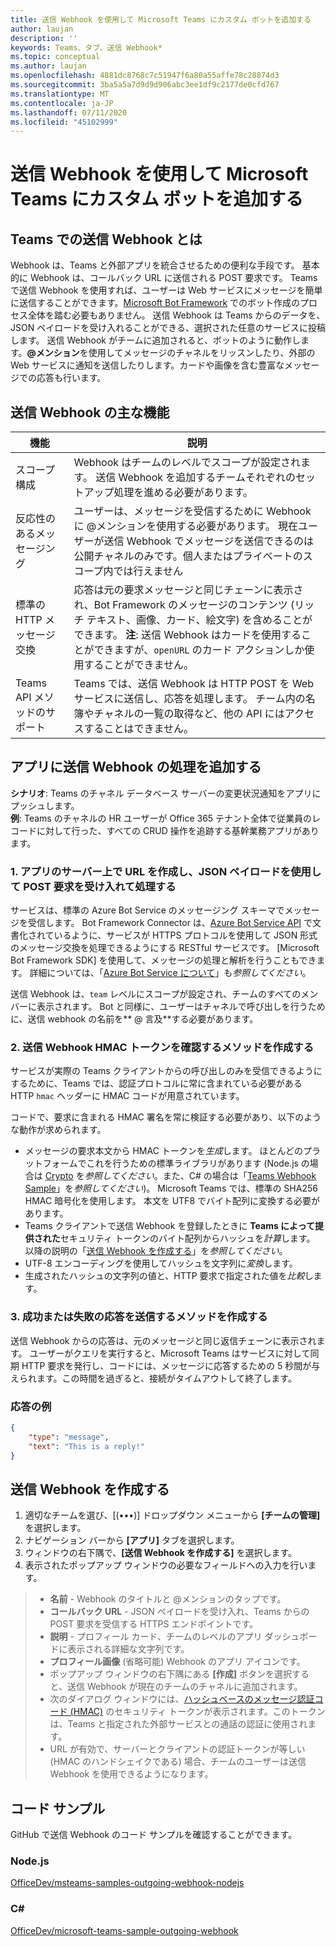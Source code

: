 ```yaml
---
title: 送信 Webhook を使用して Microsoft Teams にカスタム ボットを追加する
author: laujan
description: ''
keywords: Teams、タブ、送信 Webhook*
ms.topic: conceptual
ms.author: laujan
ms.openlocfilehash: 4881dc8768c7c51947f6a80a55affe78c28874d3
ms.sourcegitcommit: 3ba5a5a7d9d9d906abc3ee1df9c2177de0cfd767
ms.translationtype: MT
ms.contentlocale: ja-JP
ms.lasthandoff: 07/11/2020
ms.locfileid: "45102999"
---
```

# <a name="add-custom-bots-to-microsoft-teams-with-outgoing-webhooks"></a>送信 Webhook を使用して Microsoft Teams にカスタム ボットを追加する

## <a name="what-are-outgoing-webhooks-in-teams"></a>Teams での送信 Webhook とは

Webhook は、Teams と外部アプリを統合させるための便利な手段です。 基本的に Webhook は、コールバック URL に送信される POST 要求です。 Teams で送信 Webhook を使用すれば、ユーザーは Web サービスにメッセージを簡単に送信することができます。[Microsoft Bot Framework](https://dev.botframework.com/) でのボット作成のプロセス全体を踏む必要もありません。 送信 Webhook は Teams からのデータを、JSON ペイロードを受け入れることができる、選択された任意のサービスに投稿します。 送信 Webhook がチームに追加されると、ボットのように動作します。**\@メンション**を使用してメッセージのチャネルをリッスンしたり、外部の Web サービスに通知を送信したりします。カードや画像を含む豊富なメッセージでの応答も行います。

## <a name="outgoing-webhook-key-features"></a>送信 Webhook の主な機能

| 機能 | 説明 |
| ------- | ----------- |
| スコープ構成| Webhook はチームのレベルでスコープが設定されます。 送信 Webhook を追加するチームそれぞれのセットアップ処理を進める必要があります。 |
| 反応性のあるメッセージング| ユーザーは、メッセージを受信するために Webhook に @メンションを使用する必要があります。 現在ユーザーが送信 Webhook でメッセージを送信できるのは公開チャネルのみです。個人またはプライベートのスコープ内では行えません |
|標準の HTTP メッセージ交換|応答は元の要求メッセージと同じチェーンに表示され、Bot Framework のメッセージのコンテンツ (リッチ テキスト、画像、カード、絵文字) を含めることができます。 **注**: 送信 Webhook はカードを使用することができますが、`openURL` のカード アクションしか使用することができません。|
| Teams API メソッドのサポート|Teams では、送信 Webhook は HTTP POST を Web サービスに送信し、応答を処理します。 チーム内の名簿やチャネルの一覧の取得など、他の API にはアクセスすることはできません。|

## <a name="adding-outgoing-webhook-processing-to-your-app"></a>アプリに送信 Webhook の処理を追加する

**シナリオ**: Teams のチャネル データベース サーバーの変更状況通知をアプリにプッシュします。  
**例**: Teams のチャネルの HR ユーザーが Office 365 テナント全体で従業員のレコードに対して行った、すべての CRUD 操作を追跡する基幹業務アプリがあります。

### <a name="1-create-a-url-on-your-apps-server-to-accept-and-process-a-post-request-with-a-json-payload"></a>1. アプリのサーバー上で URL を作成し、JSON ペイロードを使用して POST 要求を受け入れて処理する

サービスは、標準の Azure Bot Service のメッセージング スキーマでメッセージを受信します。 Bot Framework Connector は、[Azure Bot Service API](/bot-framework/rest-api/bot-framework-rest-connector-api-reference) で文書化されているように、サービスが HTTPS プロトコルを使用して JSON 形式のメッセージ交換を処理できるようにする RESTful サービスです。 [Microsoft Bot Framework SDK] を使用して、メッセージの処理と解析を行うこともできます。 詳細については、「[Azure Bot Service について](/azure/bot-service/bot-service-overview-introduction?view=azure-bot-service-4.0)」も*参照してください*。

送信 Webhook は、`team` レベルにスコープが設定され、チームのすべてのメンバーに表示されます。 Bot と同様に、ユーザーはチャネルで呼び出しを行うために、送信 webhook の名前を** \@ 言及**する必要があります。

### <a name="2-create-a-method-to-verify-the-outgoing-webhook-hmac-token"></a>2. 送信 Webhook HMAC トークンを確認するメソッドを作成する

サービスが実際の Teams クライアントからの呼び出しのみを受信できるようにするために、Teams では、認証プロトコルに常に含まれている必要がある HTTP `hmac` ヘッダーに HMAC コードが用意されています。

コードで、要求に含まれる HMAC 署名を常に検証する必要があり、以下のような動作が求められます。

* メッセージの要求本文から HMAC トークンを*生成*します。 ほとんどのプラットフォームでこれを行うための標準ライブラリがあります (Node.js の場合は [Crypto](https://nodejs.org/api/crypto.html#crypto_crypto) を*参照してください*。また、C\# の場合は「[Teams Webhook Sample](https://github.com/OfficeDev/microsoft-teams-sample-outgoing-webhook/blob/23eb61da5a18634d51c5247944843da9abed01b6/WebhookSampleBot/Models/AuthProvider.cs)」を*参照してください*)。 Microsoft Teams では、標準の SHA256 HMAC 暗号化を使用します。 本文を UTF8 でバイト配列に変換する必要があります。
* Teams クライアントで送信 Webhook を登録したときに **Teams によって提供された**セキュリティ トークンのバイト配列からハッシュを*計算*します。 以降の説明の「[送信 Webhook を作成する](#create-an-outgoing-webhook)」を*参照してください*。
* UTF-8 エンコーディングを使用してハッシュを文字列に*変換*します。
* 生成されたハッシュの文字列の値と、HTTP 要求で指定された値を*比較*します。

### <a name="3-create-a-method-to-send-a-success-or-failure-response"></a>3. 成功または失敗の応答を送信するメソッドを作成する

送信 Webhook からの応答は、元のメッセージと同じ返信チェーンに表示されます。 ユーザーがクエリを実行すると、Microsoft Teams はサービスに対して同期 HTTP 要求を発行し、コードには、メッセージに応答するための 5 秒間が与えられます。この時間を過ぎると、接続がタイムアウトして終了します。

### <a name="example-response"></a>応答の例

```json
{
    "type": "message",
    "text": "This is a reply!"
}
```

## <a name="create-an-outgoing-webhook"></a>送信 Webhook を作成する

1. 適切なチームを選び、[(&#8226;&#8226;&#8226;)] ドロップダウン メニューから **[チームの管理]** を選択します。
1. ナビゲーション バーから **[アプリ]** タブを選択します。
1. ウィンドウの右下隅で、**[送信 Webhook を作成する]** を選択します。
1. 表示されたポップアップ ウィンドウの必要なフィールドへの入力を行います。

>* **名前** - Webhook のタイトルと @メンションのタップです。
>* **コールバック URL** - JSON ペイロードを受け入れ、Teams からの POST 要求を受信する HTTPS エンドポイントです。
>* **説明** - プロフィール カード、チームのレベルのアプリ ダッシュボードに表示される詳細な文字列です。
>* **プロフィール画像** (省略可能) Webhook のアプリ アイコンです。
>* ポップアップ ウィンドウの右下隅にある **[作成]** ボタンを選択すると、送信 Webhook が現在のチームのチャネルに追加されます。
>* 次のダイアログ ウィンドウには、[ハッシュベースのメッセージ認証コード (HMAC)](https://security.stackexchange.com/questions/20129/how-and-when-do-i-use-hmac/20301) のセキュリティ トークンが表示されます。このトークンは、Teams と指定された外部サービスとの通話の認証に使用されます。
>* URL が有効で、サーバーとクライアントの認証トークンが等しい (HMAC のハンドシェイクである) 場合、チームのユーザーは送信 Webhook を使用できるようになります。

## <a name="code-samples"></a>コード サンプル

GitHub で送信 Webhook のコード サンプルを確認することができます。

### <a name="nodejs"></a>Node.js

[OfficeDev/msteams-samples-outgoing-webhook-nodejs](https://github.com/OfficeDev/msteams-samples-outgoing-webhook-nodejs)

### <a name="c"></a>C\#

[OfficeDev/microsoft-teams-sample-outgoing-webhook](https://github.com/OfficeDev/microsoft-teams-sample-outgoing-webhook)
